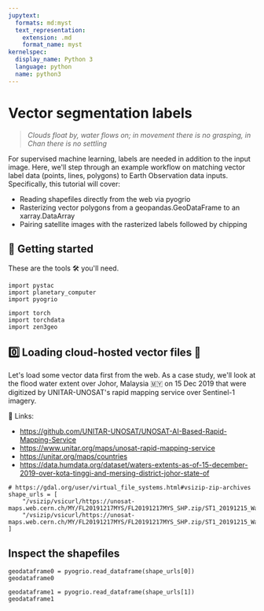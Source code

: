 ```yaml
---
jupytext:
  formats: md:myst
  text_representation:
    extension: .md
    format_name: myst
kernelspec:
  display_name: Python 3
  language: python
  name: python3
---
```


# Vector segmentation labels

> *Clouds float by, water flows on;
> in movement there is no grasping, in Chan there is no settling*

For supervised machine learning, labels are needed in addition to the input
image. Here, we'll step through an example workflow on matching vector label
data (points, lines, polygons) to Earth Observation data inputs. Specifically,
this tutorial will cover:

- Reading shapefiles directly from the web via pyogrio
- Rasterizing vector polygons from a geopandas.GeoDataFrame to an xarray.DataArray
- Pairing satellite images with the rasterized labels followed by chipping


## 🎉 **Getting started**

These are the tools 🛠️ you'll need.

```{code-cell}
import pystac
import planetary_computer
import pyogrio

import torch
import torchdata
import zen3geo
```

## 0️⃣ Loading cloud-hosted vector files 💠

Let's load some vector data first from the web. As a case study, we'll look at
the flood water extent over Johor, Malaysia 🇲🇾 on 15 Dec 2019 that were
digitized by UNITAR-UNOSAT's rapid mapping service over Sentinel-1 imagery.

🔗 Links:
- https://github.com/UNITAR-UNOSAT/UNOSAT-AI-Based-Rapid-Mapping-Service
- https://www.unitar.org/maps/unosat-rapid-mapping-service
- https://unitar.org/maps/countries
- https://data.humdata.org/dataset/waters-extents-as-of-15-december-2019-over-kota-tinggi-and-mersing-district-johor-state-of


```{code-cell}
# https://gdal.org/user/virtual_file_systems.html#vsizip-zip-archives
shape_urls = [
    "/vsizip/vsicurl/https://unosat-maps.web.cern.ch/MY/FL20191217MYS/FL20191217MYS_SHP.zip/ST1_20191215_WaterExtent_Johor_AOI1.shp",
    "/vsizip/vsicurl/https://unosat-maps.web.cern.ch/MY/FL20191217MYS/FL20191217MYS_SHP.zip/ST1_20191215_WaterExtent_Johor_AOI2.shp",
]
```

## Inspect the shapefiles

```{code-cell}
geodataframe0 = pyogrio.read_dataframe(shape_urls[0])
geodataframe0
```

```{code-cell}
geodataframe1 = pyogrio.read_dataframe(shape_urls[1])
geodataframe1
```
